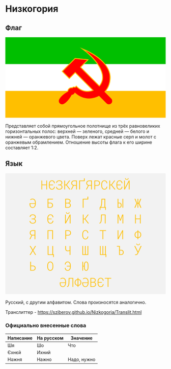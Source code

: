 # Низкогория
## Флаг
![Флаг](https://raw.githubusercontent.com/sziberov/Nizkogoria/master/Flag.png)

Представляет собой прямоугольное полотнище из трёх равновеликих горизонтальных полос: верхней — зеленого, средней — белого и нижней — оранжевого цвета. Поверх лежат красные серп и молот с оранжевым обрамлением. Отношение высоты флага к его ширине составляет 1:2.
## Язык
![Алфавит](https://raw.githubusercontent.com/sziberov/Nizkogoria/master/Alphabet.png)

Русский, с другим алфавитом. Слова произносятся аналогично.

Транслиттер - https://sziberov.github.io/Nizkogoria/Translit.html
### Официально внесенные слова
| Написание | На русском | Значение    |
| --------- | ---------- | ----------- |
| Шя        | Шо         | Что         |
| Єхнєй     | Ихний      |             |
| Нәжня     | Нажно      | Надо, нужно |
